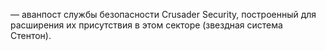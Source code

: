 — аванпост службы безопасности Crusader Security, построенный для расширения их присутствия в этом секторе (звездная система Стентон).